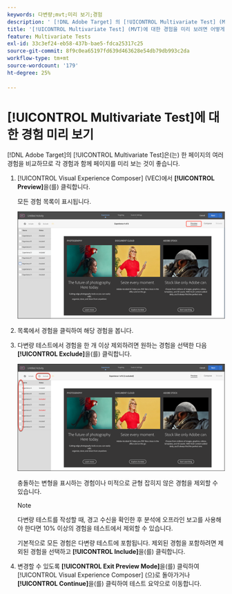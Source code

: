 ```yaml
---
keywords: 다변량;mvt;미리 보기;경험
description: ' [!DNL Adobe Target] 의 [!UICONTROL Multivariate Test] (MVT) 활동에서 [!UICONTROL Visual Experience Composer] (VEC)을(를) 사용하여 각 경험을 미리 보는 방법에 대해 알아봅니다.'
title: '[!UICONTROL Multivariate Test] (MVT)에 대한 경험을 미리 보려면 어떻게 해야 합니까?'
feature: Multivariate Tests
exl-id: 33c3ef24-eb58-437b-bae5-fdca25317c25
source-git-commit: 8f9c0ea65197fd639d463628e54db79db993c2da
workflow-type: tm+mt
source-wordcount: '179'
ht-degree: 25%

---
```


# [!UICONTROL Multivariate Test]에 대한 경험 미리 보기

[!DNL Adobe Target]의 [!UICONTROL Multivariate Test]은(는) 한 페이지의 여러 경험을 비교하므로 각 경험과 함께 페이지를 미리 보는 것이 좋습니다.

1. [!UICONTROL Visual Experience Composer] (VEC)에서 **[!UICONTROL Preview]**&#x200B;을(를) 클릭합니다.

   모든 경험 목록이 표시됩니다.

   ![미리 보기 이미지](assets/preview.png)

1. 목록에서 경험을 클릭하여 해당 경험을 봅니다.

1. 다변량 테스트에서 경험을 한 개 이상 제외하려면 원하는 경험을 선택한 다음 **[!UICONTROL Exclude]**&#x200B;을(를) 클릭합니다.

   ![경험 제외](/help/main/c-activities/c-multivariate-testing/t-create-multivariate-test/assets/preview-mvt-exclude.png)

   충돌하는 변형을 표시하는 경험이나 미적으로 균형 잡히지 않은 경험을 제외할 수 있습니다.

   >[!NOTE]
   >
   >다변량 테스트를 작성할 때, 경고 수신을 확인한 후 분석에 오프라인 보고를 사용해야 한다면 10% 이상의 경험을 테스트에서 제외할 수 있습니다.

   기본적으로 모든 경험은 다변량 테스트에 포함됩니다. 제외된 경험을 포함하려면 제외된 경험을 선택하고 **[!UICONTROL Include]**&#x200B;을(를) 클릭합니다.

1. 변경할 수 있도록 **[!UICONTROL Exit Preview Mode]**&#x200B;을(를) 클릭하여 [!UICONTROL Visual Experience Composer] (으)로 돌아가거나 **[!UICONTROL Continue]**&#x200B;을(를) 클릭하여 테스트 요약으로 이동합니다.
